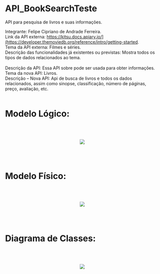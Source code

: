 # API_BookSearchTeste
API para pesquisa de livros e suas informações.

Integrante: Felipe Cipriano de Andrade Ferreira.
<br>
Link da API externa: https://kitsu.docs.apiary.io/](https://developer.themoviedb.org/reference/intro/getting-started. 
<br>
Tema da API externa: Filmes e séries. 
<br>
Descrição das funcionalidades já existentes ou previstas: Mostra todos os tipos de dados relacionados ao tema.  
<br>
Descrição da API: Essa API sobre pode ser usada para obter informações.
<br>
Tema da nova API: Livros. 
<br>
Descrição – Nova API: Api de busca de livros e todos os dados relacionados, assim como sinopse, classificação, número de páginas, preço, avaliação, etc. 
</br>
</br>

# Modelo Lógico:
</br>
</br>
<p align="center">
<img src="https://github.com/NuclearBug/API_BookSearch/assets/71195558/d47bb838-1660-4523-b590-7226e60a18ab.png"/>
</p>
</br>
</br>

# Modelo Físico:
</br>
</br>
<p align="center">
<img src="https://github.com/NuclearBug/API_BookSearch/assets/71195558/aef282e3-e643-46f4-9a75-4c4dd596d828.png"/>
</p>
</br>
</br>

# Diagrama de Classes:
</br>
</br>
<p align="center">
<img src="https://github.com/NuclearBug/API_BookSearch/assets/71195558/9e3c14e6-ed80-4150-a461-db0d9845b2fc.png"/>
</p>
